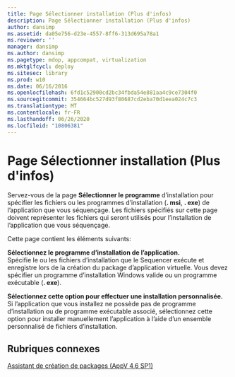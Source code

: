 ```yaml
---
title: Page Sélectionner installation (Plus d'infos)
description: Page Sélectionner installation (Plus d'infos)
author: dansimp
ms.assetid: da05e756-d23e-4557-8ff6-313d695a78a1
ms.reviewer: ''
manager: dansimp
ms.author: dansimp
ms.pagetype: mdop, appcompat, virtualization
ms.mktglfcycl: deploy
ms.sitesec: library
ms.prod: w10
ms.date: 06/16/2016
ms.openlocfilehash: 6fd1c52900cd2bc34fbda54e881aa4c9ce7304f0
ms.sourcegitcommit: 354664bc527d93f80687cd2eba70d1eea024c7c3
ms.translationtype: MT
ms.contentlocale: fr-FR
ms.lasthandoff: 06/26/2020
ms.locfileid: "10806381"
---
```

# Page Sélectionner installation (Plus d'infos)


Servez-vous de la page **Sélectionner le programme** d’installation pour spécifier les fichiers ou les programmes d’installation (**. msi**, **. exe**) de l’application que vous séquençage. Les fichiers spécifiés sur cette page doivent représenter les fichiers qui seront utilisés pour l’installation de l’application que vous séquençage.

Cette page contient les éléments suivants:

<a href="" id="select-the-installer-for-the-application-"></a>**Sélectionnez le programme d’installation de l’application.**  
Spécifie le ou les fichiers d’installation que le Sequencer exécute et enregistre lors de la création du package d’application virtuelle. Vous devez spécifier un programme d’installation Windows valide ou un programme exécutable (**. exe**).

<a href="" id="select-this-option-to-perform-a-custom-installation-"></a>**Sélectionnez cette option pour effectuer une installation personnalisée.**  
Si l’application que vous installez ne possède pas de programme d’installation ou de programme exécutable associé, sélectionnez cette option pour installer manuellement l’application à l’aide d’un ensemble personnalisé de fichiers d’installation.

## Rubriques connexes


[Assistant de création de packages (AppV 4,6 SP1)](create-new-package-wizard---appv-46-sp1-.md)

 

 





